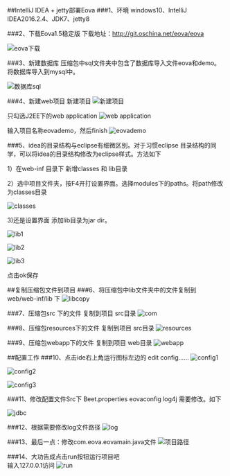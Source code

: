 ##IntelliJ IDEA + jetty部署Eova
###1、环境
windows10、IntelliJ IDEA2016.2.4、JDK7、jetty8

###2、下载Eova1.5稳定版
下载地址：http://git.oschina.net/eova/eova

![eova下载](http://oe53dpmqz.bkt.clouddn.com/20161101001.png)

###3、新建数据库
压缩包中sql文件夹中包含了数据库导入文件eova和demo。将数据库导入到mysql中。

![数据库sql](http://oe53dpmqz.bkt.clouddn.com/20161101002.png)

###4、新建web项目
新建项目
![新建项目](http://oe53dpmqz.bkt.clouddn.com/20161101003.png)

只勾选J2EE下的web application
![web application](http://oe53dpmqz.bkt.clouddn.com/20161101004.png)

输入项目名称eovademo，然后finish
![eovademo](http://oe53dpmqz.bkt.clouddn.com/20161101005.png)

###5、idea的目录结构与eclipse有细微区别。对于习惯eclipse 目录结构的同学，可以将idea的目录结构修改为eclipse样式。方法如下

  1）在web-inf 目录下 新增classes 和 lib目录

  2）选中项目文件夹，按F4开打设置界面。选择modules下的paths。将path修改为classes目录  

  ![classes](http://oe53dpmqz.bkt.clouddn.com/20161101006.png)

  3)还是设置界面 添加lib目录为jar dir。

  ![lib1](http://oe53dpmqz.bkt.clouddn.com/20161101007.png)

  ![lib2](http://oe53dpmqz.bkt.clouddn.com/20161101008.png)

  ![lib3](http://oe53dpmqz.bkt.clouddn.com/20161101009.png)

  点击ok保存

##复制压缩包文件到项目
###6、将压缩包中lib文件夹中的文件复制到 web/web-inf/lib 下
![libcopy](http://oe53dpmqz.bkt.clouddn.com/20161101010.png)

###7、压缩包src 下的文件 复制到项目 src目录
![com](http://oe53dpmqz.bkt.clouddn.com/20161101011.png)

###8、压缩包resources下的文件 复制到项目 src目录
![resources](http://oe53dpmqz.bkt.clouddn.com/20161101012.png)

###9、压缩包webapp下的文件 复制到项目 web目录
![webapp](http://oe53dpmqz.bkt.clouddn.com/20161101013.png)

##配置工作
###10、点击ide右上角运行图标左边的 edit config……
![config1](http://oe53dpmqz.bkt.clouddn.com/20161101014.png)

![config2](http://oe53dpmqz.bkt.clouddn.com/20161101015.png)

![config3](http://oe53dpmqz.bkt.clouddn.com/20161101016.png)

###11、修改配置文件Src下 Beet.properties eovaconfig log4j  需要修改。如下

![jdbc](http://oe53dpmqz.bkt.clouddn.com/20161101018.png)

###12、根据需要修改log文件路径
![log](http://oe53dpmqz.bkt.clouddn.com/20161101019.png)

###13、最后一点：修改com.eova.eovamain.java文件
![项目路径](http://oe53dpmqz.bkt.clouddn.com/20161101022.png)

###14、大功告成点击run按钮运行项目吧  
输入127.0.0.1访问
![run](http://oe53dpmqz.bkt.clouddn.com/20161101021.png)



















